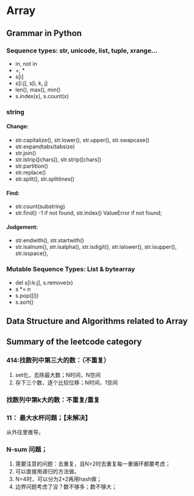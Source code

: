 # Array
## Grammar in Python
### Sequence types: str, unicode, list, tuple, xrange...
* in, not in
* +, *
* s[i]
* s[i:j], s[i, k, j]
* len(), max(), min()
* s.index(x), s.count(x)

### string
#### Change:
* str.capitalize(), str.lower(), str.upper(), str.swapcase()
* str.expandtabs(tabsize)
* str.join()
* str.lstrip([chars]), str.strip([chars])
* str.partition()
* str.replace()
* str.split(), str.splitlines()

#### Find:
* str.count(substring)
* str.find() -1 if not found, str.index() ValueError if not found;


#### Judgement:
* str.endwith(), str.startwith()
* str.isalnum(), str.isalpha(), str.isdigit(), str.islower(), str.isupper(),  str.isspace(),

### Mutable Sequence Types: List & bytearray
* del s[i:k:j], s.remove(x)
* s \*= n
* s.pop([i])
* s.sort()

## Data Structure and Algorithms related to Array

## Summary of the leetcode category
### 414:找数列中第三大的数：（不重复）
1. set化，去除最大数；N时间，N空间
2. 存下三个数，逐个比较位移；N时间，1空间

### 找数列中第k大的数：不重复/重复

### 11： 最大水杯问题；【未解决】
从外往里推导。

### N-sum 问题；
1. 需要注意的问题：去重复，且N>2时去重复每一重循环都要考虑；
2. 可以直接用递归的方法做。
3. N=4时，可以分为2+2再用hash做；
4. 边界问题考虑了没？数不够多；数不够大；
